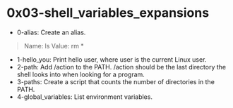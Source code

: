 # 0x03-shell_variables_expansions
* 0-alias: Create an alias.
> Name: ls 
> Value: rm *
* 1-hello_you: Print hello user, where user is the current Linux user.
* 2-path: Add /action to the PATH. /action should be the last directory the shell looks into when looking for a program.
* 3-paths: Create a script that counts the number of directories in the PATH.
* 4-global_variables: List environment variables.